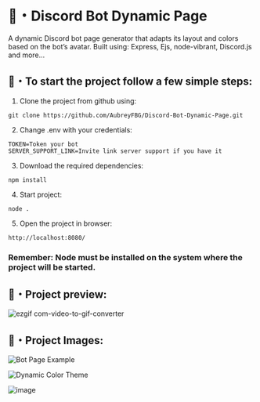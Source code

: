 # 🌈・Discord Bot Dynamic Page  
A dynamic Discord bot page generator that adapts its layout and colors based on the bot’s avatar. Built using: Express, Ejs, node-vibrant, Discord.js and more...

## 🧩・To start the project follow a few simple steps:

1. Clone the project from github using:  
```
git clone https://github.com/AubreyFBG/Discord-Bot-Dynamic-Page.git
```

2. Change .env with your credentials: 
```
TOKEN=Token your bot
SERVER_SUPPORT_LINK=Invite link server support if you have it
```
3. Download the required dependencies:  
```
npm install
```

4. Start project:  
```
node .
```

5. Open the project in browser:  
```
http://localhost:8080/
```

###   Remember: Node must be installed on the system where the project will be started.
## 🍥・Project preview: 
![ezgif com-video-to-gif-converter](https://github.com/user-attachments/assets/7f26ac99-ad5a-43fe-9d5f-25ebea4d9464)

## 🎨・Project Images:  
![Bot Page Example](https://github.com/user-attachments/assets/4454c3ab-1e1a-4452-a5a5-f8a380b3c49e)

![Dynamic Color Theme](https://github.com/user-attachments/assets/dce7071d-23cb-43fa-a7d3-2ddedf9da9c8)

![image](https://github.com/user-attachments/assets/8d980f19-99bf-466f-9540-e8f25b575598)

